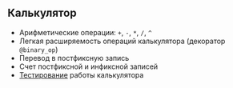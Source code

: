 ## Калькулятор
- Арифметические операции: `+`, `-`, `*`, `/`, `^`
- Легкая расширяемость операций калькулятора (декоратор `@binary_op`)
- Перевод в постфиксную запись
- Счет постфиксной и инфиксной записей
- [Тестирование](tests.py) работы калькулятора
